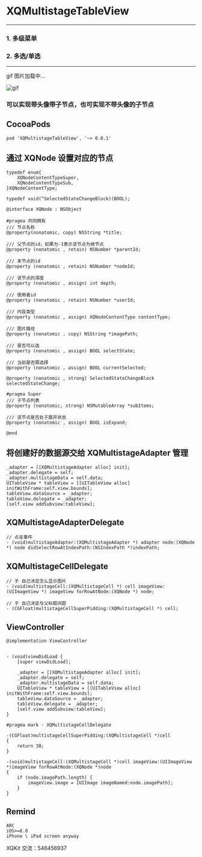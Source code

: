 # XQMultistageTableView

--------------------------
### 1. 多级菜单
### 2. 多选/单选

    
------------------------------------


gif 图片加载中...

![gif](https://github.com/weakGG/XQMultistageTableView/blob/master/gif/image.gif)

### 可以实现带头像带子节点，也可实现不带头像的子节点

## CocoaPods

```
pod 'XQMultistageTableView', '~> 0.0.1'
```

## 通过 XQNode 设置对应的节点
```
typedef enum{
    XQNodeContentTypeSuper,
    XQNodeContentTypeSub,
}XQNodeContentType;

typedef void(^SelectedStateChangeBlock)(BOOL);

@interface XQNode : NSObject

#pragma 共同拥有
/// 节点名称
@property(nonatomic, copy) NSString *title;

/// 父节点的id，如果为-1表示该节点为根节点
@property (nonatomic , retain) NSNumber *parentId;

/// 本节点的id
@property (nonatomic , retain) NSNumber *nodeId;

/// 该节点的深度
@property (nonatomic , assign) int depth;

/// 使用者id
@property (nonatomic , retain) NSNumber *userId;

/// 内容类型
@property (nonatomic , assign) XQNodeContentType contentType;

/// 图片路径
@property (nonatomic , copy) NSString *imagePath;

/// 是否可以选
@property (nonatomic , assign) BOOL selectState;

/// 当前是否需选择
@property (nonatomic , assign) BOOL currentSelected;

@property (nonatomic , strong) SelectedStateChangeBlock selectedStateChange;

#pragma Super
/// 子节点列表
@property (nonatomic, strong) NSMutableArray *subItems;

/// 该节点是否处于展开状态
@property (nonatomic , assign) BOOL isExpand;
  
@end  
```
## 将创建好的数据源交给 XQMultistageAdapter 管理
```
_adapter = [[XQMultistageAdapter alloc] init];  
_adapter.delegate = self;  
_adapter.multistageData = self.data;  
UITableView * tableView = [[UITableView alloc] initWithFrame:self.view.bounds];  
tableView.dataSource = _adapter;  
tableView.delegate = _adapter;  
[self.view addSubview:tableView];  
```
## XQMultistageAdapterDelegate
```
// 点击事件
- (void)multistageAdapter:(XQMultistageAdapter *) adapter node:(XQNode *) node didSelectRowAtIndexPath:(NSIndexPath *)indexPath;  
```
## XQMultistageCellDelegate
```
// 子 自己决定怎么显示图片  
- (void)multistageCell:(XQMultistageCell *) cell imageView:(UIImageView *) imageView forRowAtNode:(XQNode *) node;  
  
// 子 自己决定与父标题间距  
- (CGFloat)multistageCellSuperPidding:(XQMultistageCell *) cell;  
```
## ViewController
```
@implementation ViewController  
  
  
- (void)viewDidLoad {  
    [super viewDidLoad];  
      
    _adapter = [[XQMultistageAdapter alloc] init];  
    _adapter.delegate = self;  
    _adapter.multistageData = self.data;  
    UITableView * tableView = [[UITableView alloc] initWithFrame:self.view.bounds];  
    tableView.dataSource = _adapter;  
    tableView.delegate = _adapter;  
    [self.view addSubview:tableView];  
}  
  
#pragma mark - XQMultistageCellDelegate  
  
-(CGFloat)multistageCellSuperPidding:(XQMultistageCell *)cell  
{  
    return 30;  
}  
  
-(void)multistageCell:(XQMultistageCell *)cell imageView:(UIImageView *)imageView forRowAtNode:(XQNode *)node  
{  
    if (node.imagePath.length) {  
        imageView.image = [UIImage imageNamed:node.imagePath];  
    }  
}  
```

## Remind

```
ARC
iOS>=6.0
iPhone \ iPad screen anyway
```

XQKit 交流：546456937
